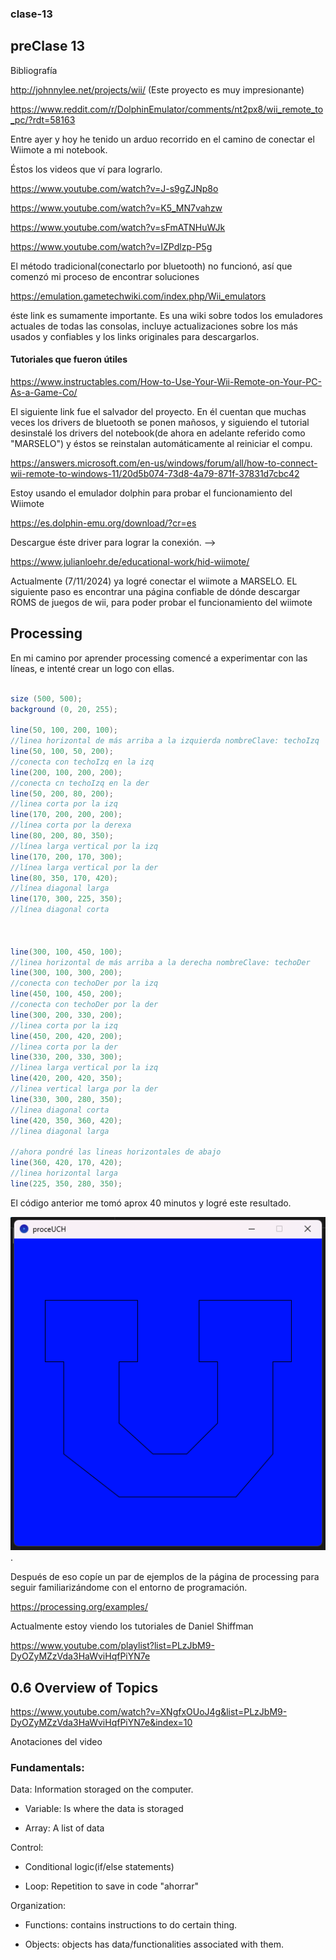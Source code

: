 ### clase-13

## preClase 13

Bibliografía

http://johnnylee.net/projects/wii/ (Este proyecto es muy impresionante)

https://www.reddit.com/r/DolphinEmulator/comments/nt2px8/wii_remote_to_pc/?rdt=58163

Entre ayer y hoy he tenido un arduo recorrido en el camino de conectar el Wiimote a mi notebook.

Éstos los videos que ví para lograrlo.

https://www.youtube.com/watch?v=J-s9gZJNp8o

https://www.youtube.com/watch?v=K5_MN7vahzw

https://www.youtube.com/watch?v=sFmATNHuWJk

https://www.youtube.com/watch?v=IZPdlzp-P5g

El método tradicional(conectarlo por bluetooth) no funcionó, así que comenzó mi proceso de encontrar soluciones


https://emulation.gametechwiki.com/index.php/Wii_emulators

éste link es sumamente importante. Es una wiki sobre todos los emuladores actuales de todas las consolas, incluye actualizaciones sobre los más usados y confiables y los links originales para descargarlos.

#### Tutoriales que fueron útiles

https://www.instructables.com/How-to-Use-Your-Wii-Remote-on-Your-PC-As-a-Game-Co/

El siguiente link fue el salvador del proyecto. En él cuentan que muchas veces los drivers de bluetooth se ponen mañosos, y siguiendo el tutorial desinstalé los drivers del notebook(de ahora en adelante referido como "MARSELO") y éstos se reinstalan automáticamente al reiniciar el compu.

https://answers.microsoft.com/en-us/windows/forum/all/how-to-connect-wii-remote-to-windows-11/20d5b074-73d8-4a79-871f-37831d7cbc42

Estoy usando el emulador dolphin para probar el funcionamiento del Wiimote

https://es.dolphin-emu.org/download/?cr=es

Descargue éste driver para lograr la conexión. -->

https://www.julianloehr.de/educational-work/hid-wiimote/

Actualmente (7/11/2024) ya logré conectar el wiimote a MARSELO. EL siguiente paso es encontrar una página confiable de dónde descargar ROMS de juegos de wii, para poder probar el funcionamiento del wiimote


## Processing

En mi camino por aprender processing comencé a experimentar con las líneas, e intenté crear un logo con ellas.

```java

size (500, 500);
background (0, 20, 255);

line(50, 100, 200, 100);
//linea horizontal de más arriba a la izquierda nombreClave: techoIzq
line(50, 100, 50, 200);
//conecta con techoIzq en la izq
line(200, 100, 200, 200);
//conecta cn techoIzq en la der
line(50, 200, 80, 200);
//linea corta por la izq
line(170, 200, 200, 200);
//línea corta por la derexa
line(80, 200, 80, 350);
//línea larga vertical por la izq
line(170, 200, 170, 300);
//línea larga vertical por la der
line(80, 350, 170, 420);
//línea diagonal larga
line(170, 300, 225, 350);
//línea diagonal corta



line(300, 100, 450, 100);
//linea horizontal de más arriba a la derecha nombreClave: techoDer
line(300, 100, 300, 200);
//conecta con techoDer por la izq
line(450, 100, 450, 200);
//conecta con techoDer por la der
line(300, 200, 330, 200);
//linea corta por la izq
line(450, 200, 420, 200);
//linea corta por la der
line(330, 200, 330, 300);
//linea larga vertical por la izq
line(420, 200, 420, 350);
//linea vertical larga por la der
line(330, 300, 280, 350); 
//linea diagonal corta
line(420, 350, 360, 420);
//linea diagonal larga

//ahora pondré las lineas horizontales de abajo
line(360, 420, 170, 420);
//linea horizontal larga
line(225, 350, 280, 350);
```
El código anterior me tomó aprox 40 minutos y logré este resultado.

![texto](./proceUCH.png).


Después de eso copíe un par de ejemplos de la página de processing para seguir familiarizándome con el entorno de programación.

https://processing.org/examples/

Actualmente estoy viendo los tutoriales de Daniel Shiffman

https://www.youtube.com/playlist?list=PLzJbM9-DyOZyMZzVda3HaWviHqfPiYN7e

## 0.6 Overview of Topics

https://www.youtube.com/watch?v=XNgfxOUoJ4g&list=PLzJbM9-DyOZyMZzVda3HaWviHqfPiYN7e&index=10

Anotaciones del video

### Fundamentals:

Data: Information storaged on the computer. 

- Variable: Is where the data is storaged
  
- Array: A list of data

Control: 

- Conditional logic(if/else statements)

- Loop: Repetition to save in code "ahorrar"

Organization:

- Functions: contains instructions to do certain thing.

- Objects:  objects has data/functionalities associated with them.






